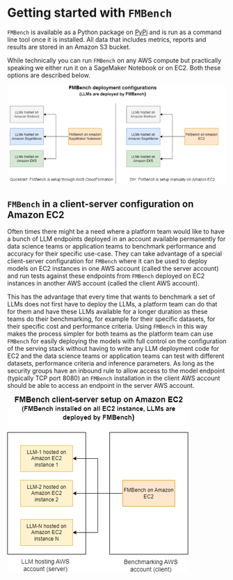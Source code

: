 # Getting started with `FMBench`

`FMBench` is available as a Python package on [PyPi](https://pypi.org/project/fmbench) and is run as a command line tool once it is installed. All data that includes metrics, reports and results are stored in an Amazon S3 bucket.

While technically you can run `FMBench` on any AWS compute but practically speaking we either run it on a SageMaker Notebook or on EC2. Both these options are described below.

![FMBench deployments](img/fmbench-deployment1.png)

## `FMBench` in a client-server configuration on Amazon EC2

Often times there might be a need where a platform team would like to have a bunch of LLM endpoints deployed in an account available permanently for data science teams or application teams to benchmark performance and accuracy for their specific use-case. They can take advantage of a special client-server configuration for `FMBench` where it can be used to deploy models on EC2 instances in one AWS account (called the server account) and run tests against these endpoints from `FMBench` deployed on EC2 instances in another AWS account (called the client AWS account).

This has the advantage that every time that wants to benchmark a set of LLMs does not first have to deploy the LLMs, a platform team can do that for them and have these LLMs available for a longer duration as these teams do their benchmarking, for example for their specific datasets, for their specific cost and performance criteria. Using `FMBench` in this way makes the process simpler for both teams as the platform team can use `FMBench` for easily deploying the models with full control on the configuration of the serving stack without having to write any LLM deployment code for EC2 and the data science teams or application teams can test with different datasets, performance criteria and inference parameters. As long as the security groups have an inbound rule to allow access to the model endpoint (typically TCP port 8080) an `FMBench` installation in the client AWS account should be able to access an endpoint in the server AWS account.

![FMBench deployments client-server](img/fmbench-deployment2.png)